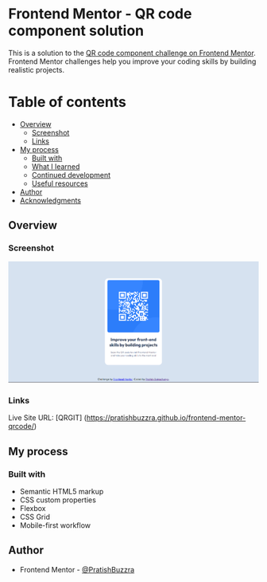 # Frontend Mentor - QR code component solution

This is a solution to the [QR code component challenge on Frontend Mentor](https://www.frontendmentor.io/challenges/qr-code-component-iux_sIO_H). Frontend Mentor challenges help you improve your coding skills by building realistic projects. 

# Table of contents

- [Overview](#overview)
  - [Screenshot](#screenshot)
  - [Links](#links)
- [My process](#my-process)
  - [Built with](#built-with)
  - [What I learned](#what-i-learned)
  - [Continued development](#continued-development)
  - [Useful resources](#useful-resources)
- [Author](#author)
- [Acknowledgments](#acknowledgments)

## Overview

### Screenshot
![alt text](image.png)

### Links
Live Site URL: [QRGIT] (https://pratishbuzzra.github.io/frontend-mentor-qrcode/)

## My process

### Built with

- Semantic HTML5 markup
- CSS custom properties
- Flexbox
- CSS Grid
- Mobile-first workflow

## Author

- Frontend Mentor - [@PratishBuzzra](https://www.frontendmentor.io/profile/PratishBuzzra)

